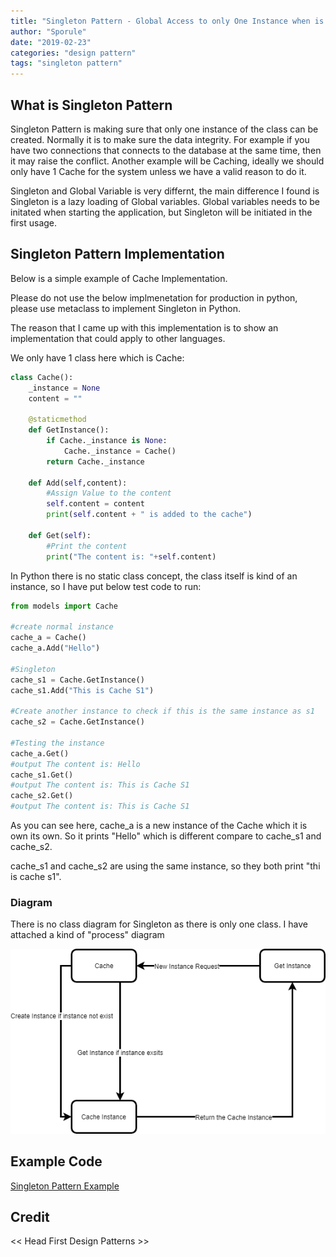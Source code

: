 ```yaml
---
title: "Singleton Pattern - Global Access to only One Instance when is needed"
author: "Sporule"
date: "2019-02-23"
categories: "design pattern"
tags: "singleton pattern"
---
```


## What is Singleton Pattern

Singleton Pattern is making sure that only one instance of the class can be created. Normally it is to make sure the data integrity. For example if you have two connections that connects to the database at the same time, then it may raise the conflict. Another example will be Caching, ideally we should only have 1 Cache for the system unless we have a valid reason to do it.

Singleton and Global Variable is very differnt, the main difference I found is Singleton is a lazy loading of Global variables. Global variables needs to be initated when starting the application, but Singleton will be initiated in the first usage.

## Singleton Pattern Implementation

Below is a simple example of Cache Implementation.

Please do not use the below implmenetation for production in python, please use metaclass to implement Singleton in Python.

The reason that I came up with this implementation is to show an implementation that could apply to other languages.

We only have 1 class here which is Cache:

```python
class Cache():
    _instance = None
    content = ""

    @staticmethod
    def GetInstance():
        if Cache._instance is None:
            Cache._instance = Cache()
        return Cache._instance
        
    def Add(self,content):
        #Assign Value to the content
        self.content = content
        print(self.content + " is added to the cache")
    
    def Get(self):
        #Print the content
        print("The content is: "+self.content)
```

In Python there is no static class concept, the class itself is kind of an instance, so I have put below test code to run:

```python
from models import Cache

#create normal instance
cache_a = Cache()
cache_a.Add("Hello")

#Singleton
cache_s1 = Cache.GetInstance()
cache_s1.Add("This is Cache S1")

#Create another instance to check if this is the same instance as s1
cache_s2 = Cache.GetInstance()

#Testing the instance
cache_a.Get()
#output The content is: Hello
cache_s1.Get()
#output The content is: This is Cache S1
cache_s2.Get()
#output The content is: This is Cache S1
```

As you can see here, cache_a is a new instance of the Cache which it is own its own. So it prints "Hello" which is different compare to cache_s1 and cache_s2.

cache_s1 and cache_s2 are using the same instance, so they both print "thi is cache s1".

### Diagram

There is no class diagram for Singleton as there is only one class. I have attached a kind of "process" diagram

![Singleton Pattern](https://raw.githubusercontent.com/Hao-Luo/DesignPattern/master/SingletonPattern/SingletonPattern.png)

## Example Code
  
[Singleton Pattern Example](https://github.com/Hao-Luo/DesignPattern/tree/master/SingletonPattern)

## Credit

<< Head First Design Patterns >>
